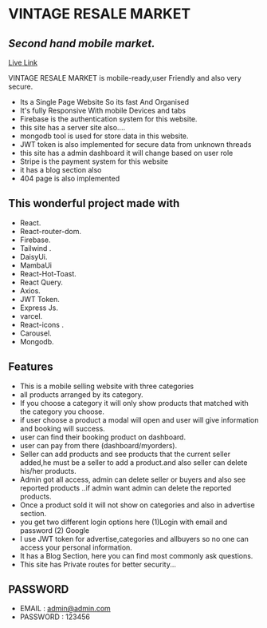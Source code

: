 # VINTAGE RESALE MARKET
## _Second hand mobile market._

[Live Link](https://vintage-resale-market.web.app/)

VINTAGE RESALE MARKET is mobile-ready,user Friendly and also very secure. 

- Its a Single Page Website So its fast And Organised
- It's fully Responsive With mobile Devices and tabs
- Firebase is the authentication system for this website.
- this site has a server site also....
- mongodb tool is used for store data in this website.
- JWT token is also implemented for secure data from unknown threads
- this site has a admin dashboard it will change based on user role
- Stripe is the payment system for this website
- it has a blog section also
- 404 page is also implemented


## This wonderful project made with 
 - React. <br />
- React-router-dom.<br />
- Firebase.<br />
- Tailwind .<br />
- DaisyUi.<br />
- MambaUi <br />
- React-Hot-Toast.<br />
- React Query.<br />
- Axios.<br />
- JWT Token.<br />
- Express Js.<br />
- varcel.<br />
- React-icons .<br />
- Carousel.<br />
- Mongodb.<br />



## Features

 
- This is a mobile selling website with three categories
- all products arranged by its category.
- If you choose a category it will only show products that matched with the category you choose.
- if user choose a product a modal will open and user will give information and booking will success.
- user can find their booking product on dashboard.
- user can pay from there (dashboard/myorders).
- Seller can add products and see products that the current seller added,he must be a seller to add a product.and also seller can delete his/her products. 
- Admin got all access, admin can delete seller or buyers and also see reported products ..if admin want admin can delete the reported products.
- Once a product sold it will not show on categories and also in advertise section.
- you get two different login options here (1)Login with email and password (2) Google
- I use JWT token for advertise,categories and allbuyers so no one can access your personal information.
- It has a Blog Section, here you can find most commonly ask questions.
- This site has  Private routes for better security...





## PASSWORD


- EMAIL : admin@admin.com
- PASSWORD : 123456



